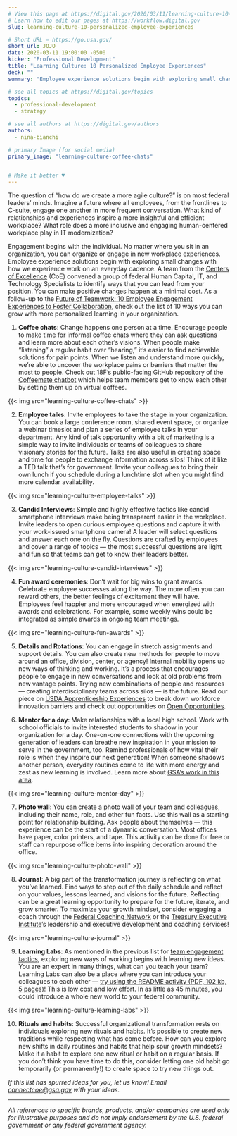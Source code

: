 ```yaml
---
# View this page at https://digital.gov/2020/03/11/learning-culture-10-personalized-employee-experiences
# Learn how to edit our pages at https://workflow.digital.gov
slug: learning-culture-10-personalized-employee-experiences

# Short URL — https://go.usa.gov/
short_url: JOJO
date: 2020-03-11 19:00:00 -0500
kicker: "Professional Development"
title: "Learning Culture: 10 Personalized Employee Experiences"
deck: ""
summary: "Employee experience solutions begin with exploring small changes with how we experience work on an everyday cadence."

# see all topics at https://digital.gov/topics
topics:
  - professional-development
  - strategy

# see all authors at https://digital.gov/authors
authors:
  - nina-bianchi

# primary Image (for social media)
primary_image: "learning-culture-coffee-chats"


# Make it better ♥
---
```


The question of “how do we create a more agile culture?” is on most federal leaders’ minds. Imagine a future where all employees, from the frontlines to C-suite, engage one another in more frequent conversation. What kind of relationships and experiences inspire a more insightful and efficient workplace? What role does a more inclusive and engaging human-centered workplace play in IT modernization?

Engagement begins with the individual. No matter where you sit in an organization, you can organize or engage in new workplace experiences. Employee experience solutions begin with exploring small changes with how we experience work on an everyday cadence. A team from the [Centers of Excellence](https://coe.gsa.gov) (CoE) convened a group of federal Human Capital, IT, and Technology Specialists to identify ways that you can lead from your position. You can make positive changes happen at a minimal cost. As a follow-up to the [Future of Teamwork: 10 Employee Engagement Experiences to Foster Collaboration](https://digital.gov/2020/01/22/10-employee-engagement-experiences-foster-collaboration/), check out the list of 10 ways you can grow with more personalized learning in your organization.

1) **Coffee chats**: Change happens one person at a time. Encourage people to make time for informal coffee chats where they can ask questions and learn more about each other’s visions. When people make “listening” a regular habit over “hearing,” it’s easier to find achievable solutions for pain points. When we listen and understand more quickly, we’re able to uncover the workplace pains or barriers that matter the most to people. Check out 18F’s public-facing GitHub repository of the [Coffeemate chatbot](https://github.com/18F/coffeemate) which helps team members get to know each other by setting them up on virtual coffees.

{{< img src="learning-culture-coffee-chats" >}}

2) **Employee talks**: Invite employees to take the stage in your organization. You can book a large conference room, shared event space, or organize a webinar timeslot and plan a series of employee talks in your department. Any kind of talk opportunity with a bit of marketing is a simple way to invite individuals or teams of colleagues to share visionary stories for the future. Talks are also useful in creating space and time for people to exchange information across silos! Think of it like a TED talk that’s for government. Invite your colleagues to bring their own lunch if you schedule during a lunchtime slot when you might find more calendar availability.

{{< img src="learning-culture-employee-talks" >}}


3) **Candid Interviews**: Simple and highly effective tactics like candid smartphone interviews make being transparent easier in the workplace. Invite leaders to open curious employee questions and capture it with your work-issued smartphone camera! A leader will select questions and answer each one on the fly. Questions are crafted by employees and cover a range of topics — the most successful questions are light and fun so that teams can get to know their leaders better.

{{< img src="learning-culture-candid-interviews" >}}

4) **Fun award ceremonies**: Don’t wait for big wins to grant awards. Celebrate employee successes along the way. The more often you can reward others, the better feelings of excitement they will have. Employees feel happier and more encouraged when energized with awards and celebrations. For example, some weekly wins could be integrated as simple awards in ongoing team meetings.

{{< img src="learning-culture-fun-awards" >}}

5) **Details and Rotations**: You can engage in stretch assignments and support details. You can also create new methods for people to move around an office, division, center, or agency! Internal mobility opens up new ways of thinking and working. It’s a process that encourages people to engage in new conversations and look at old problems from new vantage points. Trying new combinations of people and resources — creating interdisciplinary teams across silos — is the future. Read our piece on [USDA Apprenticeship Experiences](https://digital.gov/2019/11/20/it-modernization-apprenticeship-experience-breaking-down-workforce-innovation-barriers-at-usda/) to break down workforce innovation barriers and check out opportunities on [Open Opportunities](https://openopps.usajobs.gov/).

6) **Mentor for a day**: Make relationships with a local high school. Work with school officials to invite interested students to shadow in your organization for a day. One-on-one connections with the upcoming generation of leaders can breathe new inspiration in your mission to serve in the government, too. Remind professionals of how vital their role is when they inspire our next generation! When someone shadows another person, everyday routines come to life with more energy and zest as new learning is involved. Learn more about [GSA’s work in this area](https://www.gsa.gov/node/77937).

{{< img src="learning-culture-mentor-day" >}}

7) **Photo wall**: You can create a photo wall of your team and colleagues, including their name, role, and other fun facts. Use this wall as a starting point for relationship building. Ask people about themselves — this experience can be the start of a dynamic conversation. Most offices have paper, color printers, and tape. This activity can be done for free or staff can repurpose office items into inspiring decoration around the office.

{{< img src="learning-culture-photo-wall" >}}

8) **Journal**: A big part of the transformation journey is reflecting on what you’ve learned. Find ways to step out of the daily schedule and reflect on your values, lessons learned, and visions for the future. Reflecting can be a great learning opportunity to prepare for the future, iterate, and grow smarter. To maximize your growth mindset, consider engaging a coach through the [Federal Coaching Network](https://www.govexec.com/management/2018/10/opm-calls-agencies-implement-coaching-programs-employees/151767/) or the [Treasury Executive Institute](https://home.tei.treasury.gov/)’s leadership and executive development and coaching services!

{{< img src="learning-culture-journal" >}}

9) **Learning Labs**: As mentioned in the previous list for [team engagement tactics](https://digital.gov/2019/11/20/it-modernization-apprenticeship-experience-breaking-down-workforce-innovation-barriers-at-usda/), exploring new ways of working begins with learning new ideas. You are an expert in many things, what can you teach your team? Learning Labs can also be a place where you can introduce your colleagues to each other — [try using the README activity (PDF, 102 kb, 5 pages)](https://digital.gov/pdf/GSA-TTS_Personal-README-template.pdf)! This is low cost and low effort. In as little as 45 minutes, you could introduce a whole new world to your federal community.

{{< img src="learning-culture-learning-labs" >}}

10) **Rituals and habits**: Successful organizational transformation rests on individuals exploring new rituals and habits. It’s possible to create new traditions while respecting what has come before. How can you explore new shifts in daily routines and habits that help spur growth mindsets? Make it a habit to explore one new ritual or habit on a regular basis. If you don’t think you have time to do this, consider letting one old habit go temporarily (or permanently!) to create space to try new things out.

_If this list has spurred ideas for you, let us know! Email [connectcoe@gsa.gov](mailto:connectcoe@gsa.gov) with your ideas._

---

_All references to specific brands, products, and/or companies are used only for illustrative purposes and do not imply endorsement by the U.S. federal government or any federal government agency._
